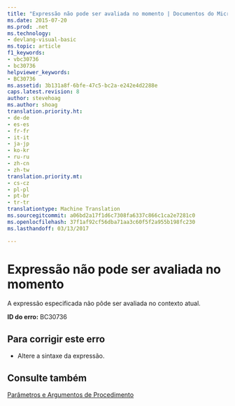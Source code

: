 ```yaml
---
title: "Expressão não pode ser avaliada no momento | Documentos do Microsoft"
ms.date: 2015-07-20
ms.prod: .net
ms.technology:
- devlang-visual-basic
ms.topic: article
f1_keywords:
- vbc30736
- bc30736
helpviewer_keywords:
- BC30736
ms.assetid: 3b131a8f-6bfe-47c5-bc2a-e242e4d2288e
caps.latest.revision: 8
author: stevehoag
ms.author: shoag
translation.priority.ht:
- de-de
- es-es
- fr-fr
- it-it
- ja-jp
- ko-kr
- ru-ru
- zh-cn
- zh-tw
translation.priority.mt:
- cs-cz
- pl-pl
- pt-br
- tr-tr
translationtype: Machine Translation
ms.sourcegitcommit: a06bd2a17f1d6c7308fa6337c866c1ca2e7281c0
ms.openlocfilehash: 37f1af92cf56dba71aa3c60f5f2a955b198fc230
ms.lasthandoff: 03/13/2017

---
```

# <a name="expression-cannot-be-evaluated-at-this-time"></a>Expressão não pode ser avaliada no momento
A expressão especificada não pôde ser avaliada no contexto atual.  
  
 **ID do erro:** BC30736  
  
## <a name="to-correct-this-error"></a>Para corrigir este erro  
  
-   Altere a sintaxe da expressão.  
  
## <a name="see-also"></a>Consulte também  
 [Parâmetros e Argumentos de Procedimento](../../visual-basic/programming-guide/language-features/procedures/procedure-parameters-and-arguments.md)
